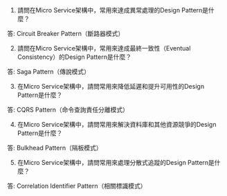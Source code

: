 

1. 請問在Micro Service架構中，常用來達成異常處理的Design Pattern是什麼？

答: Circuit Breaker Pattern（斷路器模式）

2. 請問在Micro Service架構中，常用來達成最終一致性（Eventual Consistency）的Design Pattern是什麼？

答: Saga Pattern（傳說模式）

3. 在Micro Service架構中，請問常用來降低延遲和提升可用性的Design Pattern是什麼？

答: CQRS Pattern（命令查詢責任分離模式）

4.  在Micro Service架構中，請問常用來解決資料庫和其他資源競爭的Design Pattern是什麼？

答: Bulkhead Pattern（隔板模式）

5. 在Micro Service架構中，請問常用來處理分散式追蹤的Design Pattern是什麼？

答: Correlation Identifier Pattern（相關標識模式）